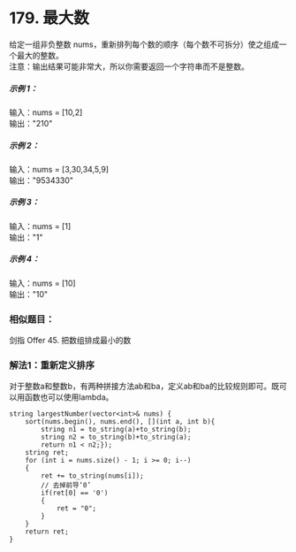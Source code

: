 # 179. 最大数

给定一组非负整数 nums，重新排列每个数的顺序（每个数不可拆分）使之组成一个最大的整数。  
注意：输出结果可能非常大，所以你需要返回一个字符串而不是整数。  
##### 示例 1：

输入：nums = [10,2]  
输出："210"  
##### 示例 2：

输入：nums = [3,30,34,5,9]  
输出："9534330"  
##### 示例 3：

输入：nums = [1]  
输出："1"  
##### 示例 4：

输入：nums = [10]  
输出："10"  

### 相似题目：
剑指 Offer 45. 把数组排成最小的数  

### 解法1：重新定义排序
对于整数a和整数b，有两种拼接方法ab和ba，定义ab和ba的比较规则即可。既可以用函数也可以使用lambda。
```
string largestNumber(vector<int>& nums) {
    sort(nums.begin(), nums.end(), [](int a, int b){
        string n1 = to_string(a)+to_string(b);
        string n2 = to_string(b)+to_string(a);
        return n1 < n2;});
    string ret;
    for (int i = nums.size() - 1; i >= 0; i--)
    {
        ret += to_string(nums[i]);
        // 去掉前导‘0’
        if(ret[0] == '0')
        {
            ret = "0";
        }
    }
    return ret;
}
```
